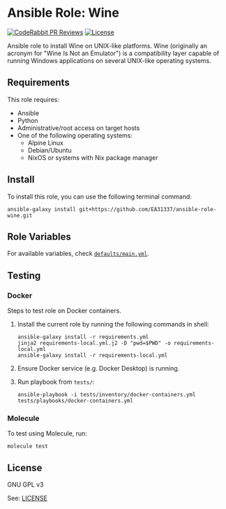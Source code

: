 # Ansible Role: Wine

[![CodeRabbit PR Reviews](https://img.shields.io/coderabbit/prs/github/EA31337/ansible-role-wine?utm_source=oss&utm_medium=github&utm_campaign=EA31337%2Fansible-role-wine&labelColor=171717&color=FF570A&link=https%3A%2F%2Fcoderabbit.ai&label=CodeRabbit+PR+Reviews)](https://github.com/EA31337/ansible-role-wine/pulls)
[![License](https://img.shields.io/badge/license-GPLv3-brightgreen.svg)](LICENSE)

Ansible role to install Wine on UNIX-like platforms.
Wine (originally an acronym for "Wine Is Not an Emulator")
is a compatibility layer capable of running Windows applications
on several UNIX-like operating systems.

## Requirements

This role requires:

- Ansible
- Python
- Administrative/root access on target hosts
- One of the following operating systems:
  - Alpine Linux
  - Debian/Ubuntu
  - NixOS or systems with Nix package manager

## Install

To install this role, you can use the following terminal command:

```shell
ansible-galaxy install git+https://github.com/EA31337/ansible-role-wine.git
```

## Role Variables

For available variables,
check [`defaults/main.yml`](defaults/main.yml).

## Testing

### Docker

Steps to test role on Docker containers.

1. Install the current role by running the following commands in shell:

    ```shell
    ansible-galaxy install -r requirements.yml
    jinja2 requirements-local.yml.j2 -D "pwd=$PWD" -o requirements-local.yml
    ansible-galaxy install -r requirements-local.yml
    ```

2. Ensure Docker service (e.g. Docker Desktop) is running.
3. Run playbook from `tests/`:

    ```shell
    ansible-playbook -i tests/inventory/docker-containers.yml tests/playbooks/docker-containers.yml
    ```

### Molecule

To test using Molecule, run:

```shell
molecule test
```

## License

GNU GPL v3

See: [LICENSE](./LICENSE)

<!-- Named links -->
